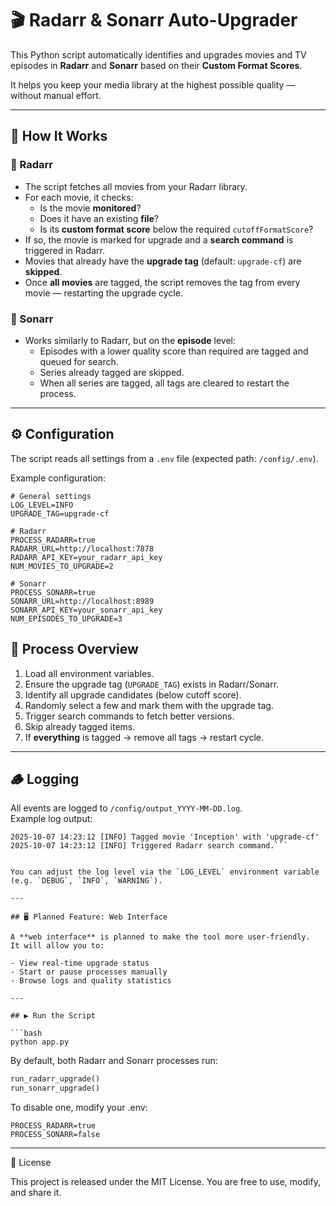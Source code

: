 # 🎬 Radarr & Sonarr Auto-Upgrader

This Python script automatically identifies and upgrades movies and TV episodes in **Radarr** and **Sonarr** based on their **Custom Format Scores**.  

It helps you keep your media library at the highest possible quality — without manual effort.

---

## 🚀 How It Works

### 🔹 Radarr
- The script fetches all movies from your Radarr library.  
- For each movie, it checks:
  - Is the movie **monitored**?  
  - Does it have an existing **file**?  
  - Is its **custom format score** below the required `cutoffFormatScore`?  
- If so, the movie is marked for upgrade and a **search command** is triggered in Radarr.  
- Movies that already have the **upgrade tag** (default: `upgrade-cf`) are **skipped**.  
- Once **all movies** are tagged, the script removes the tag from every movie — restarting the upgrade cycle.

### 🔹 Sonarr
- Works similarly to Radarr, but on the **episode** level:  
  - Episodes with a lower quality score than required are tagged and queued for search.  
  - Series already tagged are skipped.  
  - When all series are tagged, all tags are cleared to restart the process.

---

## ⚙️ Configuration

The script reads all settings from a `.env` file (expected path: `/config/.env`).

Example configuration:

```env
# General settings
LOG_LEVEL=INFO
UPGRADE_TAG=upgrade-cf

# Radarr
PROCESS_RADARR=true
RADARR_URL=http://localhost:7878
RADARR_API_KEY=your_radarr_api_key
NUM_MOVIES_TO_UPGRADE=2

# Sonarr
PROCESS_SONARR=true
SONARR_URL=http://localhost:8989
SONARR_API_KEY=your_sonarr_api_key
NUM_EPISODES_TO_UPGRADE=3
```

## 🧩 Process Overview

1. Load all environment variables.  
2. Ensure the upgrade tag (`UPGRADE_TAG`) exists in Radarr/Sonarr.  
3. Identify all upgrade candidates (below cutoff score).  
4. Randomly select a few and mark them with the upgrade tag.  
5. Trigger search commands to fetch better versions.  
6. Skip already tagged items.  
7. If **everything** is tagged → remove all tags → restart cycle.  

---

## 🪵 Logging

All events are logged to `/config/output_YYYY-MM-DD.log`.  
Example log output:

```2025-10-07 14:23:12 [INFO] Starting Radarr upgrade process
2025-10-07 14:23:12 [INFO] Tagged movie 'Inception' with 'upgrade-cf'
2025-10-07 14:23:12 [INFO] Triggered Radarr search command.```


You can adjust the log level via the `LOG_LEVEL` environment variable (e.g. `DEBUG`, `INFO`, `WARNING`).

---

## 🖥️ Planned Feature: Web Interface

A **web interface** is planned to make the tool more user-friendly.  
It will allow you to:

- View real-time upgrade status  
- Start or pause processes manually  
- Browse logs and quality statistics  

---

## ▶️ Run the Script

```bash
python app.py
```

By default, both Radarr and Sonarr processes run:
```python
run_radarr_upgrade()
run_sonarr_upgrade()
```

To disable one, modify your .env:
```env
PROCESS_RADARR=true
PROCESS_SONARR=false
```

---
📄 License

This project is released under the MIT License.
You are free to use, modify, and share it.